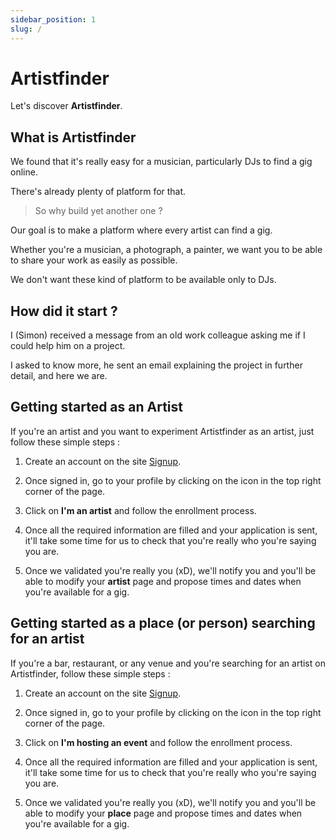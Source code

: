 ```yaml
---
sidebar_position: 1
slug: /
---
```


# Artistfinder

Let's discover **Artistfinder**.

## What is Artistfinder

We found that it's really easy for a musician, particularly DJs to find a gig online.

There's already plenty of platform for that.

> So why build yet another one ?

Our goal is to make a platform where every artist can find a gig.

Whether you're a musician, a photograph, a painter, we want you to be able to share your work as easily as possible.

We don't want these kind of platform to be available only to DJs.

## How did it start ?

I (Simon) received a message from an old work colleague asking me if I could help him on a project.

I asked to know more, he sent an email explaining the project in further detail, and here we are.

## Getting started as an Artist

If you're an artist and you want to experiment Artistfinder as an artist, just follow these simple steps :

1. Create an account on the site [Signup](https://www.artistfinder.world/auth/signup).

2. Once signed in, go to your profile by clicking on the icon in the top right corner of the page.

3. Click on **I'm an artist** and follow the enrollment process.

4. Once all the required information are filled and your application is sent, it'll take some time for us to check that you're really who you're saying you are.

5. Once we validated you're really you (xD), we'll notify you and you'll be able to modify your **artist** page and propose times and dates when you're available for a gig.

## Getting started as a place (or person) searching for an artist

If you're a bar, restaurant, or any venue and you're searching for an artist on Artistfinder, follow these simple steps :

1. Create an account on the site [Signup](https://www.artistfinder.world/auth/signup).

2. Once signed in, go to your profile by clicking on the icon in the top right corner of the page.

3. Click on **I'm hosting an event** and follow the enrollment process.

4. Once all the required information are filled and your application is sent, it'll take some time for us to check that you're really who you're saying you are.

5. Once we validated you're really you (xD), we'll notify you and you'll be able to modify your **place** page and propose times and dates when you're available for a gig.